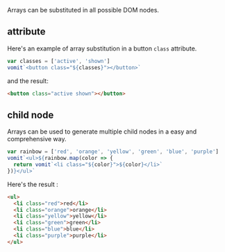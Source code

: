 Arrays can be substituted in all possible DOM nodes.

## attribute

Here's an example of array substitution in a button `class` attribute.

```js
var classes = ['active', 'shown']
vomit`<button class="${classes}"></button>`
```

and the result:

```html
<button class="active shown"></button>
```

## child node

Arrays can be used to generate multiple child nodes in a easy and comprehensive way.

```js
var rainbow = ['red', 'orange', 'yellow', 'green', 'blue', 'purple']
vomit`<ul>${rainbow.map(color => {
  return vomit`<li class="${color}">${color}</li>`
})}</ul>`
```

Here's the result :


```html
<ul>
  <li class="red">red</li>
  <li class="orange">orange</li>
  <li class="yellow">yellow</li>
  <li class="green">green</li>
  <li class="blue">blue</li>
  <li class="purple">purple</li>        
</ul>
```
